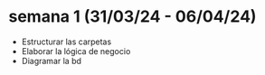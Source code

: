 # semana 1 (31/03/24 - 06/04/24)
  * Estructurar las carpetas
  * Elaborar la lógica de negocio
  * Diagramar la bd
